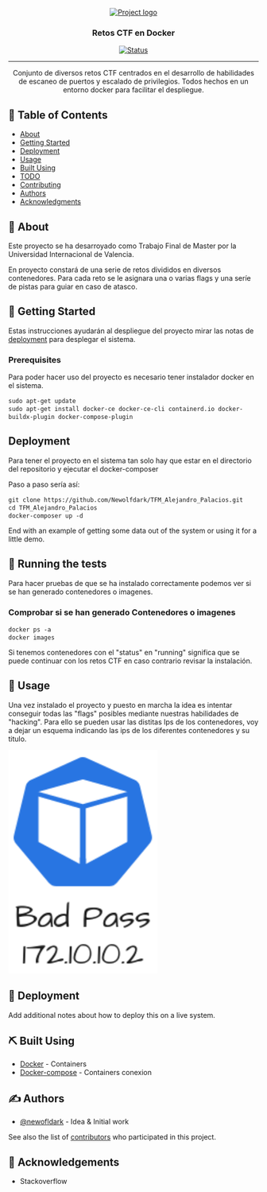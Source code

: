 <p align="center">
  <a href="" rel="noopener">
 <img width=200px height=200px src="https://static.vecteezy.com/system/resources/previews/015/514/826/original/ctf-letter-logo-design-on-white-background-ctf-creative-initials-letter-logo-concept-ctf-letter-design-vector.jpg" alt="Project logo"></a>
</p>

<h3 align="center">Retos CTF en Docker</h3>

<div align="center">

[![Status](https://img.shields.io/badge/status-active-success.svg)]()

</div>

---

<p align="center"> Conjunto de diversos retos CTF centrados en el desarrollo de habilidades de escaneo de puertos y escalado de privilegios. Todos hechos en un entorno docker para facilitar el despliegue.
    <br> 
</p>

## 📝 Table of Contents

- [About](#about)
- [Getting Started](#getting_started)
- [Deployment](#deployment)
- [Usage](#usage)
- [Built Using](#built_using)
- [TODO](../TODO.md)
- [Contributing](../CONTRIBUTING.md)
- [Authors](#authors)
- [Acknowledgments](#acknowledgement)

## 🧐 About <a name = "about"></a>

Este proyecto se ha desarroyado como Trabajo Final de Master por la Universidad Internacional de Valencia.

En proyecto constará de una serie de retos divididos en diversos contenedores. Para cada reto se le asignara una o varias flags y una seríe de pistas para guiar en caso de atasco.

## 🏁 Getting Started <a name = "getting_started"></a>

Estas instrucciones ayudarán al despliegue del proyecto mirar las notas de [deployment](#deployment) para desplegar el sistema.

### Prerequisites

Para poder hacer uso del proyecto es necesario tener instalador docker en el sistema.

```
sudo apt-get update
sudo apt-get install docker-ce docker-ce-cli containerd.io docker-buildx-plugin docker-compose-plugin
```

## Deployment <a name = "Deployment"></a>

Para tener el proyecto en el sistema tan solo hay que estar en el directorio del repositorio y ejecutar el docker-composer

Paso a paso sería así:

```
git clone https://github.com/Newolfdark/TFM_Alejandro_Palacios.git
cd TFM_Alejandro_Palacios
docker-composer up -d
```

End with an example of getting some data out of the system or using it for a little demo.

## 🔧 Running the tests <a name = "tests"></a>

Para hacer pruebas de que se ha instalado correctamente podemos ver si se han generado contenedores o imagenes.

### Comprobar si se han generado Contenedores o imagenes

```
docker ps -a
docker images
```
Si tenemos contenedores con el "status" en "running" significa que se puede continuar con los retos CTF en caso contrario revisar la instalación.

## 🎈 Usage <a name="usage"></a>

Una vez instalado el proyecto y puesto en marcha la idea es intentar conseguir todas las "flags" posibles mediante nuestras habilidades de "hacking". Para ello se pueden usar las distitas Ips de los contenedores, voy a dejar un esquema indicando las ips de los diferentes contenedores y su titulo.

<img width=300px height=450px src="./Images/docker.png" alt="Project logo"></a>

## 🚀 Deployment <a name = "deployment"></a>

Add additional notes about how to deploy this on a live system.

## ⛏️ Built Using <a name = "built_using"></a>

- [Docker](https://www.docker.com/) - Containers
- [Docker-compose](https://docs.docker.com/compose/) - Containers conexion

## ✍️ Authors <a name = "authors"></a>

- [@newofldark](https://github.com/newolfdark) - Idea & Initial work

See also the list of [contributors](https://github.com/kylelobo/The-Documentation-Compendium/contributors) who participated in this project.

## 🎉 Acknowledgements <a name = "acknowledgement"></a>

- Stackoverflow 
